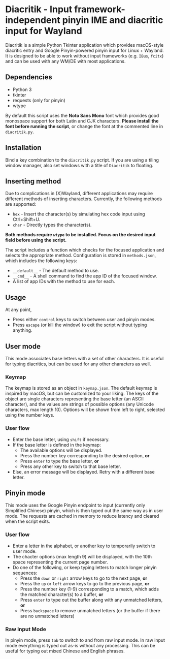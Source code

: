 # Diacritik - Input framework-independent pinyin IME and diacritic input for Wayland

Diacritik is a simple Python Tkinter application which provides macOS-style diacritic entry and Google Pinyin-powered pinyin input for Linux + Wayland. It is designed to be able to work without input frameworks (e.g. `IBus`, `fcitx`) and can be used with any WM/DE with most applications.

## Dependencies

- Python 3
- tkinter
- requests (only for pinyin)
- wtype

By default this script uses the **Noto Sans Mono** font which provides good monospace support for both Latin and CJK characters. **Please install the font before running the script**, or change the font at the commented line in `diacritik.py`.

## Installation

Bind a key combination to the `diacritik.py` script. If you are using a tiling window manager, also set windows with a title of `Diacritik` to floating.

## Inserting method

Due to complications in (X)Wayland, different applications may require different methods of inserting characters. Currently, the following methods are supported:
- `hex` - Insert the character(s) by simulating hex code input using Ctrl+Shift+U.
- `char` - Directly types the character(s).

**Both methods require `wtype` to be installed. Focus on the desired input field before using the script.**

The script includes a function which checks for the focused application and selects the appropriate method. Configuration is stored in `methods.json`, which includes the following keys:
- `__default__` - The default method to use.
- `__cmd__` - A shell command to find the app ID of the focused window.
- A list of app IDs with the method to use for each.

## Usage

At any point,
- Press either `control` keys to switch between user and pinyin modes.
- Press `escape` (or kill the window) to exit the script without typing anything.

## User mode

This mode associates base letters with a set of other characters. It is useful for typing diacritics, but can be used for any other characters as well.

### Keymap

The keymap is stored as an object in `keymap.json`. The default keymap is inspired by macOS, but can be customized to your liking. The keys of the object are single characters representing the base letter (an ASCII character), and the values are strings of possible options (any Unicode characters, max length 10). Options will be shown from left to right, selected using the number keys.

### User flow

- Enter the base letter, using `shift` if necessary.
- If the base letter is defined in the keymap:
  - The available options will be displayed.
  - Press the number key corresponding to the desired option, **or**
  - Press `enter` to type the base letter, **or**
  - Press any other key to switch to that base letter.
- Else, an error message will be displayed. Retry with a different base letter.

## Pinyin mode

This mode uses the Google Pinyin endpoint to input (currently only Simplified Chinese) pinyin, which is then typed out the same way as in user mode. The requests are cached in memory to reduce latency and cleared when the script exits.

### User flow

- Enter a letter in the alphabet, or another key to temporarily switch to user mode.
- The chacter options (max length 9) will be displayed, with the 10th space representing the current page number.
- Do one of the following, or keep typing letters to match longer pinyin sequences:
  - Press the `down` or `right` arrow keys to go to the next page, **or**
  - Press the `up` or `left` arrow keys to go to the previous page, **or**
  - Press the number key (1-9) corresponding to a match, which adds the matched character(s) to a buffer, **or**
  - Press `enter` to type out the buffer along with any unmatched letters, **or**
  - Press `backspace` to remove unmatched letters (or the buffer if there are no unmatched letters)

### Raw Input Mode

In pinyin mode, press `tab` to switch to and from raw input mode. In raw input mode everything is typed out as-is without any processing. This can be useful for typing out mixed Chinese and English phrases.